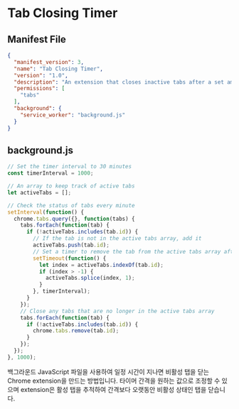 # Tab Closing Timer

## Manifest File
```json
{
  "manifest_version": 3,
  "name": "Tab Closing Timer",
  "version": "1.0",
  "description": "An extension that closes inactive tabs after a set amount of time.",
  "permissions": [
    "tabs"
  ],
  "background": {
    "service_worker": "background.js"
  }
}
```

## background.js
```javascript
// Set the timer interval to 30 minutes
const timerInterval = 1000;

// An array to keep track of active tabs
let activeTabs = [];

// Check the status of tabs every minute
setInterval(function() {
  chrome.tabs.query({}, function(tabs) {
    tabs.forEach(function(tab) {
      if (!activeTabs.includes(tab.id)) {
        // If the tab is not in the active tabs array, add it
        activeTabs.push(tab.id);
        // Set a timer to remove the tab from the active tabs array after the interval
        setTimeout(function() {
          let index = activeTabs.indexOf(tab.id);
          if (index > -1) {
            activeTabs.splice(index, 1);
          }
        }, timerInterval);
      }
    });
    // Close any tabs that are no longer in the active tabs array
    tabs.forEach(function(tab) {
      if (!activeTabs.includes(tab.id)) {
        chrome.tabs.remove(tab.id);
      }
    });
  });
}, 1000);
```
백그라운드 JavaScript 파일을 사용하여 일정 시간이 지나면 비활성 탭을 닫는 Chrome extension을 만드는 방법입니다. 타이머 간격을 원하는 값으로 조정할 수 있으며 extension은 활성 탭을 추적하여 간격보다 오랫동안 비활성 상태인 탭을 닫습니다.